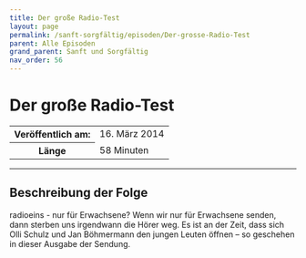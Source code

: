 ```yaml
---
title: Der große Radio-Test
layout: page
permalink: /sanft-sorgfältig/episoden/Der-grosse-Radio-Test
parent: Alle Episoden
grand_parent: Sanft und Sorgfältig
nav_order: 56
---
```


# Der große Radio-Test
<table class="resp-table dcf-table dcf-table-responsive dcf-table-bordered dcf-table-striped dcf-w-100%">
                    <tbody>
                        <tr>
                            <th scope="row">Veröffentlich am:</th>
                            <td data-label="Veröffentlich am:">16. März 2014</td>
                        </tr>
                        <tr>
                            <th scope="row">Länge </th>
                            <td data-label="Länge ">58 Minuten</td>
                        </tr></tbody>
                </table>

***

## Beschreibung der Folge

<div>
radioeins - nur für Erwachsene? Wenn wir nur für Erwachsene senden, dann sterben uns irgendwann die Hörer weg. Es ist an der Zeit, dass sich Olli Schulz und Jan Böhmermann den jungen Leuten öffnen – so geschehen in dieser Ausgabe der Sendung.  
</div>

